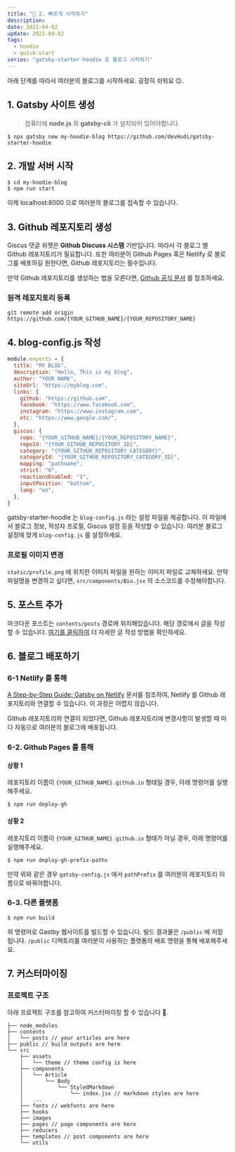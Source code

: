 ```yaml
---
title: "🚀 2. 빠르게 시작하기"
description:
date: 2021-04-02
update: 2021-04-02
tags:
  - hoodie
  - quick-start
series: "gatsby-starter-hoodie 로 블로그 시작하기"
---
```


아래 단계를 따라서 여러분의 블로그를 시작하세요. 굉장히 쉬워요 😉.

## 1. Gatsby 사이트 생성

> 컴퓨터에 **node.js** 와 **gatsby-cli** 가 설치되어 있어야합니다.

```
$ npx gatsby new my-hoodie-blog https://github.com/devHudi/gatsby-starter-hoodie
```

## 2. 개발 서버 시작

```
$ cd my-hoodie-blog
$ npm run start
```

이제 localhost:8000 으로 여러분의 블로그를 접속할 수 있습니다.

## 3. Github 레포지토리 생성

Giscus 댓글 위젯은 **Github Discuss 시스템** 기반입니다. 따라서 각 블로그 별 Github 레포지토리가 필요합니다. 또한 여러분이 Github Pages 혹은 Netlify 로 블로그를 배포하길 원한다면, Github 레포지토리는 필수입니다.

만약 Github 레포지토리를 생성하는 법을 모른다면, [Github 공식 문서](https://docs.github.com/en/github/getting-started-with-github/create-a-repo) 를 참조하세요.

### 원격 레포지토리 등록

```
git remote add origin https://github.com/{YOUR_GITHUB_NAME}/{YOUR_REPOSITORY_NAME}
```

## 4. blog-config.js 작성

```javascript
module.exports = {
  title: "MY BLOG",
  description: "Hello, This is my blog",
  author: "YOUR NAME",
  siteUrl: "https://myblog.com",
  links: {
    github: "https://github.com",
    facebook: "https://www.facebook.com",
    instagram: "https://www.instagram.com",
    etc: "https://www.google.com/",
  },
  giscus: {
    repo: "{YOUR_GITHUB_NAME}/{YOUR_REPOSITORY_NAME}",
    repoId: "{YOUR_GITHUB_REPOSITORY_ID}",
    category: "{YOUR_GITHUB_REPOSITORY_CATEGORY}",
    categoryId: "{YOUR_GITHUB_REPOSITORY_CATEGORY_ID}",
    mapping: "pathname",
    strict: "0",
    reactionsEnabled: "1",
    inputPosition: "bottom",
    lang: "en",
  },
}
```

gatsby-starter-hoodie 는 `blog-config.js` 라는 설정 파일을 제공합니다. 이 파일에서 블로그 정보, 작성자 프로필, Giscus 설정 등을 작성할 수 있습니다. 여러분 블로그 설정에 맞게 `blog-config.js` 를 설정하세요.

### 프로필 이미지 변경

`static/profile.png` 에 위치한 이미지 파일을 원하는 이미지 파일로 교체하세요. 만약 파일명을 변경하고 싶다면, `src/components/Bio.jsx` 의 소스코드를 수정해야합니다.

## 5. 포스트 추가

마크다운 포스트는 `contents/posts` 경로에 위치해있습니다. 해당 경로에서 글을 작성할 수 있습니다. [여기를 클릭하여](https://devHudi.github.io/gatsby-starter-hoodie/writing-guide) 더 자세한 글 작성 방법을 확인하세요.

## 6. 블로그 배포하기

### 6-1 Netlify 를 통해

[A Step-by-Step Guide: Gatsby on Netlify](https://www.netlify.com/blog/2016/02/24/a-step-by-step-guide-gatsby-on-netlify/) 문서를 참조하여, Netlify 를 Github 레포지토리와 연결할 수 있습니다. 이 과정은 어렵지 않습니다.

Github 레포지토리와 연결이 되었다면, Github 레포지토리에 변경사항이 발생할 때 마다 자동으로 여러분의 블로그에 배포됩니다.

### 6-2. Github Pages 를 통해

#### 상황 1

레포지토리 이름이 `{YOUR_GITHUB_NAME}.github.io` 형태일 경우, 아래 명령어를 실행해주세요.

```
$ npm run deploy-gh
```

#### 상황 2

레포지토리 이름이 `{YOUR_GITHUB_NAME}.github.io` 형태가 아닐 경우, 아래 명령어를 실행해주세요.

```
$ npm run deploy-gh-prefix-paths
```

만약 위와 같은 경우 `gatsby-config.js` 에서 `pathPrefix` 를 여러분의 레포지토리 이름으로 바꿔야합니다.

### 6-3. 다른 플랫폼

```
$ npm run build
```

위 명령어로 Gastby 웹사이트를 빌드할 수 있습니다. 빌드 결과물은 `/public` 에 저장됩니다. `/public` 디렉토리를 여러분이 사용하는 플랫폼의 배포 명령을 통해 배포해주세요.

## 7. 커스터마이징

### 프로젝트 구조

아래 프로젝트 구조를 참고하여 커스터마이징 할 수 있습니다 🙊.

```
├── node_modules
├── contents
│   └── posts // your articles are here
├── public // build outputs are here
└── src
    ├── assets
    │   └── theme // theme config is here
    ├── components
    │   └── Article
    │       └── Body
    │           └── StyledMarkdown
    │               └── index.jsx // markdown styles are here
    │   ...
    ├── fonts // webfonts are here
    ├── hooks
    ├── images
    ├── pages // page components are here
    ├── reducers
    ├── templates // post components are here
    └── utils
```
